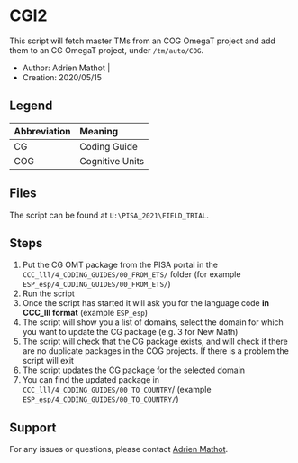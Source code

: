 # CGI2

This script will fetch master TMs from an COG OmegaT project and add them to an CG OmegaT project,  under `/tm/auto/COG`.

* Author:      Adrien Mathot      |
* Creation:    2020/05/15    

## Legend 

| Abbreviation              | Meaning                       |
|:-----------------------|:---------------------------------|
| CG            | Coding Guide                        |
| COG           | Cognitive Units              |

## Files 

The script can be found at `U:\PISA_2021\FIELD_TRIAL`.

## Steps

1. Put the CG OMT package from the PISA portal in the `CCC_lll/4_CODING_GUIDES/00_FROM_ETS/` folder (for example `ESP_esp/4_CODING_GUIDES/00_FROM_ETS/`)
2. Run the script
3. Once the script has started it will ask you for the language code **in CCC_lll format** (example `ESP_esp`)
4. The script will show you a list of domains, select the domain for which you want to update the CG package (e.g. 3 for New Math)
5. The script will check that the CG package exists, and will check if there are no duplicate packages in the COG projects. If there is a problem the script will exit
6. The script updates the CG package for the selected domain
7. You can find the updated package in `CCC_lll/4_CODING_GUIDES/00_TO_COUNTRY`/ (example `ESP_esp/4_CODING_GUIDES/00_TO_COUNTRY/`)

## Support

For any issues or questions, please contact  [Adrien Mathot](adrien.mathot@capstan.be).

